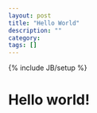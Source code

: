 ```yaml
---
layout: post
title: "Hello World"
description: ""
category: 
tags: []
---
```

{% include JB/setup %}

# Hello world!
